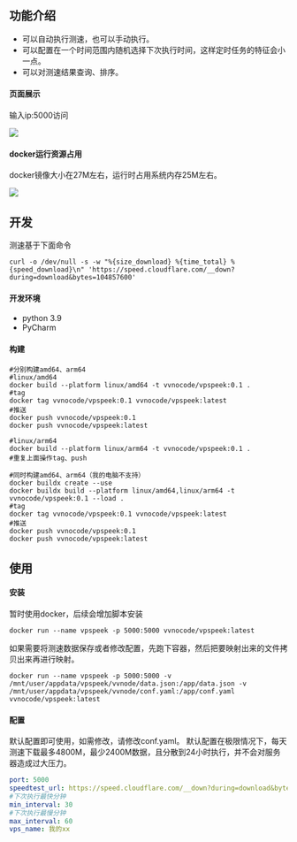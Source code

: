## 功能介绍

- 可以自动执行测速，也可以手动执行。
- 可以配置在一个时间范围内随机选择下次执行时间，这样定时任务的特征会小一点。
- 可以对测速结果查询、排序。

#### 页面展示

输入ip:5000访问

![](https://s1.locimg.com/2024/09/16/fded9aaa22508.png)

#### docker运行资源占用

docker镜像大小在27M左右，运行时占用系统内存25M左右。

![](https://s1.locimg.com/2024/09/16/b050a4d1e0127.png)

## 开发

测速基于下面命令

```shell
curl -o /dev/null -s -w "%{size_download} %{time_total} %{speed_download}\n" 'https://speed.cloudflare.com/__down?during=download&bytes=104857600'
```

#### 开发环境

- python 3.9
- PyCharm

#### 构建

```shell
#分别构建amd64、arm64
#linux/amd64
docker build --platform linux/amd64 -t vvnocode/vpspeek:0.1 .
#tag
docker tag vvnocode/vpspeek:0.1 vvnocode/vpspeek:latest
#推送
docker push vvnocode/vpspeek:0.1
docker push vvnocode/vpspeek:latest

#linux/arm64
docker build --platform linux/arm64 -t vvnocode/vpspeek:0.1 .
#重复上面操作tag、push

#同时构建amd64、arm64（我的电脑不支持）
docker buildx create --use
docker buildx build --platform linux/amd64,linux/arm64 -t vvnocode/vpspeek:0.1 --load .
#tag
docker tag vvnocode/vpspeek:0.1 vvnocode/vpspeek:latest
#推送
docker push vvnocode/vpspeek:0.1
docker push vvnocode/vpspeek:latest

```

## 使用

#### 安装

暂时使用docker，后续会增加脚本安装

```shell
docker run --name vpspeek -p 5000:5000 vvnocode/vpspeek:latest
```

如果需要将测速数据保存或者修改配置，先跑下容器，然后把要映射出来的文件拷贝出来再进行映射。
```shell
docker run --name vpspeek -p 5000:5000 -v /mnt/user/appdata/vpspeek/vvnode/data.json:/app/data.json -v /mnt/user/appdata/vpspeek/vvnode/conf.yaml:/app/conf.yaml vvnocode/vpspeek:latest
```

#### 配置

默认配置即可使用，如需修改，请修改conf.yaml。
默认配置在极限情况下，每天测速下载最多4800M，最少2400M数据，且分散到24小时执行，并不会对服务器造成过大压力。

```yaml
port: 5000
speedtest_url: https://speed.cloudflare.com/__down?during=download&bytes=104857600
#下次执行最快分钟
min_interval: 30
#下次执行最慢分钟
max_interval: 60
vps_name: 我的xx
```
